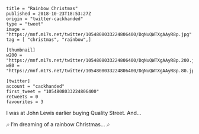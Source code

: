 ```
title = "Rainbow Christmas"
published = 2018-10-23T18:53:27Z
origin = "twitter-cackhanded"
type = "tweet"
image = "https://mnf.m17s.net/twitter/1054808033224806400/DqNuQWTXgAAyR8p.jpg"
tag = [ "christmas", "rainbow",]

[thumbnail]
w200 = "https://mnf.m17s.net/twitter/1054808033224806400/DqNuQWTXgAAyR8p.200.jpg"
w80 = "https://mnf.m17s.net/twitter/1054808033224806400/DqNuQWTXgAAyR8p.80.jpg"

[twitter]
account = "cackhanded"
first_tweet = "1054808033224806400"
retweets = 0
favourites = 3
```

I was at John Lewis earlier buying Quality Street. And… 

🎶 I’m dreaming of a rainbow Christmas… 🎶

<p class='image'><img src='https://mnf.m17s.net/twitter/1054808033224806400/DqNuQWTXgAAyR8p.jpg' alt=''></p>

<p class='image'><img src='https://mnf.m17s.net/twitter/1054808033224806400/DqNuQN5XgAAaxCH.jpg' alt=''></p>

<p class='image'><img src='https://mnf.m17s.net/twitter/1054808033224806400/DqNuQTbWoAItG-H.jpg' alt=''></p>

<p class='image'><img src='https://mnf.m17s.net/twitter/1054808033224806400/DqNuQQTX0AA82d_.jpg' alt=''></p>

